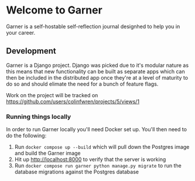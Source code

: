 # Welcome to Garner
Garner is a self-hostable self-reflection journal designhed to help you in your career. 

## Development
Garner is a Django project. Django was picked due to it's modular nature as this means that new functionality can be built as separate apps which can then be included in the distributed app once they're at a level of maturity to do so and should elimate the need for a bunch of feature flags.

Work on the project will be tracked on https://github.com/users/colinfwren/projects/5/views/1

### Running things locally
In order to run Garner locally you'll need Docker set up. You'll then need to do the following:

1. Run `docker compose up --build` which will pull down the Postgres image and build the Garner image
2. Hit up [http://localhost:8000](localhost:8000) to verify that the server is working
3. Run `docker compose run garner python manage.py migrate` to run the database migrations against the Postgres database
